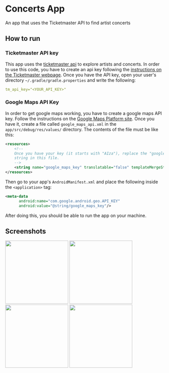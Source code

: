 # Concerts App
An app that uses the Ticketmaster API to find artist concerts

## How to run
### Ticketmaster API key
This app uses the [ticketmaster api](https://developer.ticketmaster.com/api-explorer/v2/) to explore artists and concerts. In order to use this code, you have to create an api key following the [instructions on the Ticketmaster webpage](https://developer-acct.ticketmaster.com/user/register). Once you have the API key, open your user's directory `~/.gradle/gradle.properties` and write the following:
```yaml
tm_api_key="<YOUR_API_KEY>"
```
### Google Maps API Key
In order to get google maps working, you have to create a google maps API key. Follow the instructions on the [Google Maps Platform site](https://developers.google.com/maps/documentation/android-sdk/get-api-key). Once you have it, create a file called `google_maps_api.xml` in the `app/src/debug/res/values/` directory. The contents of the file must be like this: 

```xml
<resources>
    <!--
    Once you have your key (it starts with "AIza"), replace the "google_maps_key"
    string in this file.
    -->
    <string name="google_maps_key" translatable="false" templateMergeStrategy="preserve">YOUR_MAPS_API_KEY</string>
</resources>
```
Then go to your app's `AndroidManifest.xml` and place the following inside the `<application>` tag:
```xml
<meta-data
      android:name="com.google.android.geo.API_KEY"
      android:value="@string/google_maps_key"/>
```
After doing this, you should be able to run the app on your machine.
## Screenshots

<img src="https://user-images.githubusercontent.com/16783519/60782541-e6260e80-a0fb-11e9-8f5b-d45c59ccb036.png" width=200> <img src="https://user-images.githubusercontent.com/16783519/60782375-423c6300-a0fb-11e9-9e43-3591e4b530de.png" width=200> <img src="https://user-images.githubusercontent.com/16783519/60782408-5718f680-a0fb-11e9-83ad-9df070ac62c6.png" width=200> <img src="https://user-images.githubusercontent.com/16783519/60782428-6e57e400-a0fb-11e9-9dc9-58747599eec2.png" width=200>
